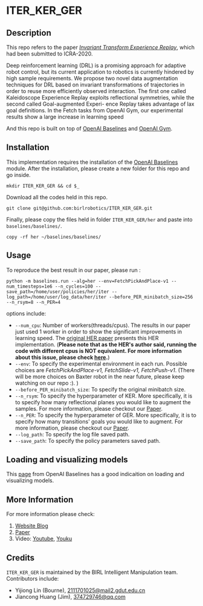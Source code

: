 # ITER_KER_GER

## Description

This repo refers to the paper [*Invariant Transform Experience Replay*](https://arxiv.org/abs/1909.10707#), which had been submitted to ICRA-2020. 

Deep reinforcement learning (DRL) is a promising approach for adaptive robot control, but its current application to robotics is currently hindered by high sample requirements. We propose two novel data augmentation techniques for DRL based on invariant transformations of trajectories in order to reuse more efficiently observed interaction. The first one called Kaleidoscope Experience Replay exploits reflectional symmetries, while the second called Goal-augmented Experi- ence Replay takes advantage of lax goal definitions. In the Fetch tasks from OpenAI Gym, our experimental results show a large increase in learning speed

And this repo is built on top of [OpenAI Baselines](https://github.com/openai/baselines/tree/master/baselines) and [OpenAI Gym](https://github.com/openai/gym). 

## Installation

This implementation requires the installation of the [OpenAI Baselines](https://github.com/openai/baselines/tree/master/baselines) module. 
After the installation, please create a new folder for this repo and go inside.
```
mkdir ITER_KER_GER && cd $_
```
Download all the codes held in this repo.
```
git clone git@github.com:birlrobotics/ITER_KER_GER.git
```
Finally, please copy the files held in folder `ITER_KER_GER/her` and paste into `baselines/baselines/`.
```
copy -rf her ~/baselines/baselines/
```
## Usage

To reproduce the best result in our paper, please run :
```
python -m baselines.run --alg=her --env=FetchPickAndPlace-v1 --num_timesteps=1e6 --n_cycles=100 --save_path=/home/user/policies/her/iter --log_path=/home/user/log_data/her/iter --before_PER_minibatch_size=256 --n_rsym=8 --n_PER=4
```

options include:
* `--num_cpu`: Number of workers(threads/cpus). The results in our paper just used 1 worker in order to show the significant improvements in learning speed. The [original HER paper](https://arxiv.org/abs/1802.09464) presents this HER implementation. (**Please note that as the HER's author said, running the code with different cpus is NOT equivalent. For more information about this issue, please check [here](https://github.com/openai/baselines/issues/314).**)
* `--env`: To specify the experimental environment in each run. Possible choices are *FetchPickAndPlace-v1, FetchSlide-v1, FetchPush-v1*. (There will be more choices on Baxter robot in the near future, please keep watching on our repo :). )
* `--before_PER_minibatch_size`: To specify the original minibatch size.
* `--n_rsym`: To specify the hyperparameter of KER. More specifically, it is to specify how many reflectional planes you would like to augment the samples. For more information, please checkout our [Paper](https://arxiv.org/abs/1909.10707#).
* `--n_PER`: To specify the hyperparameter of GER. More specifically, it is to specify how many transitions' goals you would like to augment. For more information, please checkout our [Paper](https://arxiv.org/abs/1909.10707#).
* `--log_path`: To specify the log file saved path.
* `--save_path`: To specify the policy parameters saved path.

## Loading and visualizing models

This [page](https://github.com/openai/baselines#saving-loading-and-visualizing-models) from OpenAI Baselines has a good indicaition on loading and visualizing models.

## More Information

For more information please check:
1. [Website Blog](http://www.juanrojas.net/ker/)
2. [Paper](https://arxiv.org/abs/1909.10707#)
3. Video: [Youtube](https://www.youtube.com/watch?v=qM3QEeqHTdk&feature=youtu.be), [Youku](https://v.youku.com/v_show/id_XNDM3NDY0NzM0MA==.html?spm=a2hzp.8244740.0.0)

## Credits

`ITER_KER_GER` is maintained by the BIRL Intelligent Manipulation team. Contributors include:

- Yijiong Lin (Bourne), 2111701025@mail2.gdut.edu.cn
- Jiancong Huang (Jim), 374729746@qq.com
